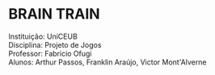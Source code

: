 # BRAIN TRAIN
Instituição: UniCEUB<br/>
Disciplina: Projeto de Jogos<br/>
Professor: Fabricio Ofugi<br/>
Alunos: Arthur Passos, Franklin Araújo, Victor Mont'Alverne<br/>
